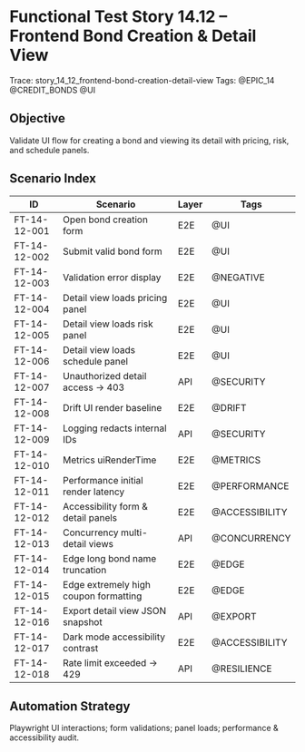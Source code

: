 # Functional Test Story 14.12 – Frontend Bond Creation & Detail View

Trace: story_14_12_frontend-bond-creation-detail-view
Tags: @EPIC_14 @CREDIT_BONDS @UI

## Objective
Validate UI flow for creating a bond and viewing its detail with pricing, risk, and schedule panels.

## Scenario Index
| ID | Scenario | Layer | Tags |
|----|----------|-------|------|
| FT-14-12-001 | Open bond creation form | E2E | @UI |
| FT-14-12-002 | Submit valid bond form | E2E | @UI |
| FT-14-12-003 | Validation error display | E2E | @NEGATIVE |
| FT-14-12-004 | Detail view loads pricing panel | E2E | @UI |
| FT-14-12-005 | Detail view loads risk panel | E2E | @UI |
| FT-14-12-006 | Detail view loads schedule panel | E2E | @UI |
| FT-14-12-007 | Unauthorized detail access -> 403 | API | @SECURITY |
| FT-14-12-008 | Drift UI render baseline | E2E | @DRIFT |
| FT-14-12-009 | Logging redacts internal IDs | API | @SECURITY |
| FT-14-12-010 | Metrics uiRenderTime | E2E | @METRICS |
| FT-14-12-011 | Performance initial render latency | E2E | @PERFORMANCE |
| FT-14-12-012 | Accessibility form & detail panels | E2E | @ACCESSIBILITY |
| FT-14-12-013 | Concurrency multi-detail views | API | @CONCURRENCY |
| FT-14-12-014 | Edge long bond name truncation | E2E | @EDGE |
| FT-14-12-015 | Edge extremely high coupon formatting | E2E | @EDGE |
| FT-14-12-016 | Export detail view JSON snapshot | API | @EXPORT |
| FT-14-12-017 | Dark mode accessibility contrast | E2E | @ACCESSIBILITY |
| FT-14-12-018 | Rate limit exceeded -> 429 | API | @RESILIENCE |

## Automation Strategy
Playwright UI interactions; form validations; panel loads; performance & accessibility audit.
